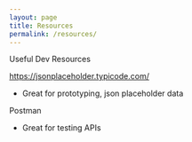 ```yaml
---
layout: page
title: Resources
permalink: /resources/
---
```


Useful Dev Resources

https://jsonplaceholder.typicode.com/
* Great for prototyping, json placeholder data

Postman
* Great for testing APIs
